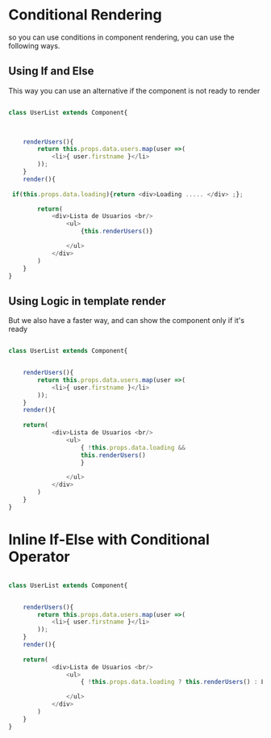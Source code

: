 
# Conditional Rendering

so you can use conditions in component rendering, you can use the following ways.

## Using If and Else

This way you can use an alternative if the component is not ready to render

```js

class UserList extends Component{

    

    renderUsers(){
        return this.props.data.users.map(user =>(
            <li>{ user.firstname }</li>
        ));
    }
    render(){
        
 if(this.props.data.loading){return <div>Loading ..... </div> ;};

        return(
            <div>Lista de Usuarios <br/>
                <ul>
                    {this.renderUsers()}

                </ul>
            </div>
        )
    }
}
```

## Using Logic in template render


But we also have a faster way, and can show the component only if it's ready

```js

class UserList extends Component{


    renderUsers(){
        return this.props.data.users.map(user =>(
            <li>{ user.firstname }</li>
        ));
    }
    render(){
        
    return(
            <div>Lista de Usuarios <br/>
                <ul>
                    { !this.props.data.loading && 
                    this.renderUsers()
                    }

                </ul>
            </div>
        )
    }
}
```

# Inline If-Else with Conditional Operator

```js

class UserList extends Component{


    renderUsers(){
        return this.props.data.users.map(user =>(
            <li>{ user.firstname }</li>
        ));
    }
    render(){
        
    return(
            <div>Lista de Usuarios <br/>
                <ul>
                    { !this.props.data.loading ? this.renderUsers() : Loading....}

                </ul>
            </div>
        )
    }
}
```